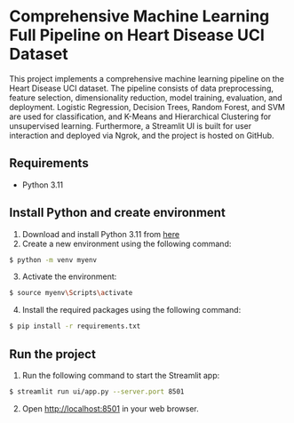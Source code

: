 # Comprehensive Machine Learning Full Pipeline on Heart Disease UCI Dataset

This project implements a comprehensive machine learning pipeline on the Heart Disease UCI dataset. The pipeline consists of data preprocessing, feature selection, dimensionality reduction, model training, evaluation, and deployment. Logistic Regression, Decision Trees, Random Forest, and SVM are used for classification, and K-Means and Hierarchical Clustering for unsupervised learning. Furthermore, a Streamlit UI is built for user interaction and deployed via Ngrok, and the project is hosted on GitHub.

## Requirements

- Python 3.11

## Install Python and create environment

1. Download and install Python 3.11 from [here](https://www.python.org/downloads/release/python-3119/)
2. Create a new environment using the following command:

```bash
$ python -m venv myenv
```

3. Activate the environment:

```bash
$ source myenv\Scripts\activate
```

4. Install the required packages using the following command:

```bash
$ pip install -r requirements.txt
```

## Run the project

1. Run the following command to start the Streamlit app:

```bash
$ streamlit run ui/app.py --server.port 8501
```

2. Open [http://localhost:8501](http://localhost:8501) in your web browser.
